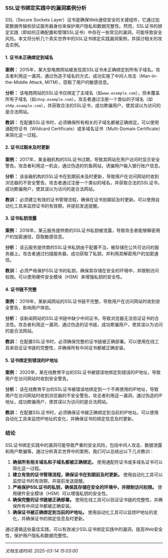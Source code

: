 ### SSL证书绑定实践中的漏洞案例分析

SSL（Secure Sockets Layer）证书是确保Web通信安全的关键组件，它通过加密数据传输和验证服务器身份来保护用户隐私和数据完整性。然而，SSL证书的绑定实践（即如何正确配置和管理SSL证书）中存在一些常见的漏洞，可能导致安全风险。本文将分析几个真实世界中的SSL证书绑定实践漏洞案例，并探讨相关的攻击实例。

#### 1. 证书未正确绑定到域名

**案例：** 2015年，某大型电商网站被发现其SSL证书未正确绑定到所有子域名。攻击者利用这一漏洞，通过伪造子域名的方式，成功实施了中间人攻击（Man-in-the-Middle Attack, MITM），窃取了用户的敏感信息。

**分析：** 该电商网站的SSL证书仅绑定了主域名（如`www.example.com`），但未覆盖所有子域名（如`shop.example.com`）。攻击者通过注册一个类似的子域名（如`sh0p.example.com`），并获取合法的SSL证书，成功欺骗用户，使其误以为访问的是合法网站。

**教训：** 在配置SSL证书时，必须确保所有相关的子域名都被正确绑定。可以使用通配符证书（Wildcard Certificate）或多域名证书（Multi-Domain Certificate）来简化这一过程。

#### 2. 证书过期未及时更新

**案例：** 2017年，某金融机构的SSL证书过期，导致其网站在用户访问时显示安全警告。攻击者利用这一机会，通过伪造的钓鱼网站，诱骗用户输入银行账户信息。

**分析：** 该金融机构的SSL证书在到期前未及时更新，导致用户在访问网站时收到浏览器的不安全警告。攻击者通过注册一个类似的域名，并获取合法的SSL证书，成功欺骗用户，使其误以为访问的是合法网站。

**教训：** 必须建立有效的证书管理流程，确保在证书到期前及时更新。可以使用自动化工具来监控证书的有效期，并提前发送提醒。

#### 3. 证书私钥泄露

**案例：** 2018年，某云服务提供商的SSL证书私钥被泄露，导致攻击者能够解密用户的加密通信，窃取敏感信息。

**分析：** 该云服务提供商的SSL证书私钥由于配置不当，被存储在公共可访问的服务器上。攻击者通过扫描服务器，成功获取了私钥，并利用其解密用户的加密通信。

**教训：** 必须严格保护SSL证书的私钥，确保其存储在安全的环境中，并限制访问权限。可以使用硬件安全模块（HSM）来增强私钥的安全性。

#### 4. 证书链不完整

**案例：** 2019年，某新闻网站的SSL证书链不完整，导致用户在访问网站时收到安全警告，影响用户体验。

**分析：** 该新闻网站的SSL证书链中缺少中间证书，导致浏览器无法验证证书的合法性。攻击者利用这一漏洞，通过伪造的证书链，成功欺骗用户，使其误以为访问的是合法网站。

**教训：** 在配置SSL证书时，必须确保完整的证书链被正确部署。可以使用在线工具来验证证书链的完整性，并确保所有中间证书都被正确安装。

#### 5. 证书绑定到错误的IP地址

**案例：** 2020年，某在线教育平台的SSL证书被错误地绑定到错误的IP地址，导致用户在访问网站时收到安全警告。

**分析：** 该在线教育平台的SSL证书被错误地绑定到一个不再使用的IP地址，导致用户在访问网站时收到浏览器的不安全警告。攻击者利用这一漏洞，通过伪造的IP地址，成功欺骗用户，使其误以为访问的是合法网站。

**教训：** 在配置SSL证书时，必须确保证书被正确绑定到当前的IP地址。可以使用自动化工具来监控IP地址的变化，并确保证书的绑定信息及时更新。

### 结论

SSL证书绑定实践中的漏洞可能导致严重的安全风险，包括中间人攻击、数据泄露和用户欺骗等。通过分析真实世界中的案例，我们可以总结出以下几点教训：

1. **确保所有相关域名和子域名都被正确绑定。** 使用通配符证书或多域名证书可以简化这一过程。
2. **建立有效的证书管理流程，确保证书在到期前及时更新。** 使用自动化工具可以监控证书的有效期，并提前发送提醒。
3. **严格保护SSL证书的私钥，确保其存储在安全的环境中，并限制访问权限。** 使用硬件安全模块（HSM）可以增强私钥的安全性。
4. **确保完整的证书链被正确部署。** 使用在线工具可以验证证书链的完整性，并确保所有中间证书都被正确安装。
5. **确保证书被正确绑定到当前的IP地址。** 使用自动化工具可以监控IP地址的变化，并确保证书的绑定信息及时更新。

通过遵循这些最佳实践，可以有效减少SSL证书绑定实践中的漏洞，提高Web安全性，保护用户隐私和数据完整性。

---

*文档生成时间: 2025-03-14 15:03:00*



